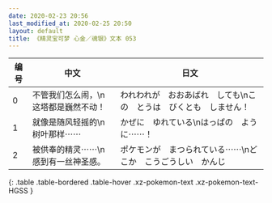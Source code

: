 ```yaml
---
date: 2020-02-23 20:56
last_modified_at: 2020-02-25 20:50
layout: default
title: 《精灵宝可梦 心金／魂银》文本 053
---
```

| 编号 | 中文 | 日文 |
| ---- | ---- | ---- |
| 0 | 不管我们怎么闹，\n这塔都是巍然不动！ | われわれが　おおあばれ　しても\nこの　とうは　びくとも　しません！ |
| 1 | 就像是随风轻摇的\n树叶那样⋯⋯ | かぜに　ゆれている\nはっぱの　ように⋯⋯！ |
| 2 | 被供奉的精灵⋯⋯\n感到有一丝神圣感。 | ポケモンが　まつられている⋯⋯\nどこか　こうごうしい　かんじ |
{: .table .table-bordered .table-hover .xz-pokemon-text .xz-pokemon-text-HGSS }